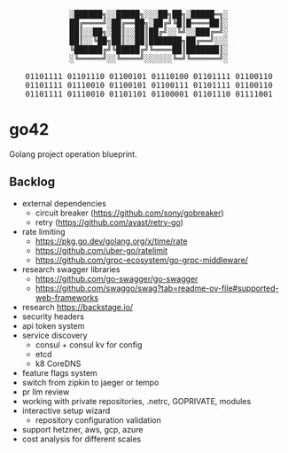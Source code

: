 <div align="center">

<pre>
░██████╗░░█████╗░░░██╗██╗░█████═╗░
██╔════╝░██╔══██╗░██╔╝╚█║█════██║░
██║░░██╗░██║░░██║██╔╝░░╚╝░░███╔═╝░
██║░░╚██╗██║░░██║███████╗██╔══╝░░░
╚██████╔╝╚█████╔╝╚════██║███████║░
░╚═════╝░░╚════╝░░░░░░╚═╝╚══════╝░

01101111 01101110 01100101 01110100 01101111 01100110
01101111 01110010 01100101 01100111 01101111 01100110
01101111 01110010 01101101 01100001 01101110 01111001
</pre>

</div>

# go42

Golang project operation blueprint.

## Backlog

+ external dependencies
  * circuit breaker (https://github.com/sony/gobreaker)
  * retry (https://github.com/avast/retry-go)
+ rate limiting 
  * https://pkg.go.dev/golang.org/x/time/rate
  * https://github.com/uber-go/ratelimit
  * https://github.com/grpc-ecosystem/go-grpc-middleware/
+ research swagger libraries
  * https://github.com/go-swagger/go-swagger
  * https://github.com/swaggo/swag?tab=readme-ov-file#supported-web-frameworks
+ research https://backstage.io/
+ security headers
+ api token system
+ service discovery
  * consul + consul kv for config
  * etcd
  * k8 CoreDNS
+ feature flags system
+ switch from zipkin to jaeger or tempo
+ pr llm review
+ working with private repositories, .netrc, GOPRIVATE, modules
+ interactive setup wizard
  * repository configuration validation
+ support hetzner, aws, gcp, azure
+ cost analysis for different scales
